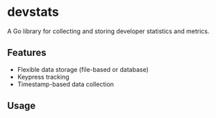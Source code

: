 # devstats

A Go library for collecting and storing developer statistics and metrics.

## Features

- Flexible data storage (file-based or database)
- Keypress tracking
- Timestamp-based data collection

## Usage
